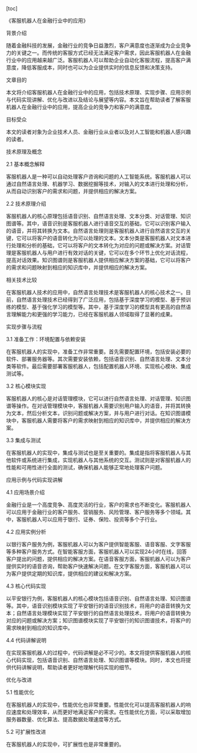 
[toc]                    
                
                
《客服机器人在金融行业中的应用》

背景介绍

随着金融科技的发展，金融行业的竞争日益激烈，客户满意度也逐渐成为企业竞争力的关键之一。而传统的客服方式已经无法满足客户需求，因此客服机器人在金融行业中的应用越来越广泛。客服机器人可以帮助企业自动化客服流程，提高客户满意度，降低客服成本，同时也可以为企业提供实时的信息反馈和决策支持。

文章目的

本文将介绍客服机器人在金融行业中的应用，包括技术原理、实现步骤、应用示例与代码实现讲解、优化与改进以及结论与展望等内容。本文旨在帮助读者了解客服机器人在金融行业中的应用，提高企业的竞争力和客户的满意度。

目标受众

本文的读者对象为企业技术人员、金融行业从业者以及对人工智能和机器人感兴趣的读者。

技术原理及概念

2.1 基本概念解释

客服机器人是一种可以自动处理客户咨询和问题的人工智能系统。客服机器人可以通过自然语言处理、机器学习、数据挖掘等技术，对输入的文本进行处理和分析，从而自动识别客户的需求和问题，并提供相应的解决方案。

2.2 技术原理介绍

客服机器人的核心原理包括语音识别、自然语言处理、文本分类、对话管理、知识图谱等。其中，语音识别是客服机器人进行语音交互的基础，它可以识别客户输入的语音，并将其转换为文本。自然语言处理则是客服机器人进行自然语言交互的关键，它可以将客户的语音转化为可以处理的文本。文本分类是客服机器人对文本进行处理和分析的基础，它可以将客户的文本转化为对应的问题或解决方案。对话管理是客服机器人与用户进行有效对话的关键，它可以在多个环节上优化对话流程，提高对话效果。知识图谱则是客服机器人提供相应解决方案的基础，它可以将客户的需求和问题映射到相应的知识库中，并提供相应的解决方案。

相关技术比较

在客服机器人技术的应用中，自然语言处理技术是客服机器人的核心技术之一。目前，自然语言处理技术已经得到了广泛应用，包括基于深度学习的模型、基于预训练的模型、基于强化学习的模型等。其中，基于深度学习的模型具有更高的自然语言理解能力和更强的学习能力，已经在客服机器人领域取得了显著的成果。

实现步骤与流程

3.1 准备工作：环境配置与依赖安装

在客服机器人的实现中，准备工作非常重要。首先需要配置环境，包括安装必要的软件、部署服务器等。其次需要安装依赖，包括语音识别、自然语言处理、文本分类等软件。最后需要部署客服机器人，包括配置机器人环境、实现核心模块、集成测试等。

3.2 核心模块实现

客服机器人的核心是对话管理模块，它可以进行自然语言处理、对话管理、知识图谱等操作。在对话管理模块中，客服机器人需要识别用户输入的语音，并将其转换为文本，然后分析文本，识别问题或解决方案，并与用户进行对话。在知识图谱模块中，客服机器人需要将客户的需求映射到相应的知识库中，并提供相应的解决方案。

3.3 集成与测试

在客服机器人的实现中，集成与测试也是至关重要的。集成是指将客服机器人与其他软件或系统进行集成，实现机器人与其他系统的交互。测试则是对客服机器人的性能和可用性进行全面的测试，确保机器人能够正常地处理客户问题。

应用示例与代码实现讲解

4.1 应用场景介绍

金融行业是一个高度竞争、高度灵活的行业，客户的需求也不断变化。客服机器人可以应用于金融行业的客户服务、营销服务、风险管理、客户服务等多个领域。其中，客服机器人可以应用于银行、证券、保险、投资等多个子行业。

4.2 应用实例分析

以银行客户服务为例，客服机器人可以为客户提供智能客服、语音客服、文字客服等多种客户服务方式。在智能客服方面，客服机器人可以实现24小时在线，回答客户提出的问题，提供相应的解决方案。在语音客服方面，客服机器人可以为客户提供实时的语音咨询，帮助客户快速解决问题。在文字客服方面，客服机器人可以为客户提供定期的知识库，提供相应的建议和解决方案。

4.3 核心代码实现

以平安银行为例，客服机器人的核心模块包括语音识别、自然语言处理、知识图谱等。其中，语音识别模块实现了平安银行的语音识别技术，将用户的语音转换为文本；自然语言处理模块实现了平安银行的自然语言处理技术，将用户的语音转换为对应的问题或解决方案；知识图谱模块实现了平安银行的知识图谱技术，将客户的需求映射到相应的知识库中。

4.4 代码讲解说明

在实现客服机器人的过程中，代码讲解是必不可少的。本文将提供客服机器人的核心代码实现，包括语音识别、自然语言处理、知识图谱等模块。同时，本文也将提供代码讲解说明，帮助读者更好地理解代码实现的细节。

优化与改进

5.1 性能优化

在客服机器人的实现中，性能优化也非常重要。性能优化可以提高客服机器人的响应速度和处理效率，从而更好地满足客户的需求。在性能优化方面，可以采取增加服务器数量、优化算法、提高数据处理速度等方式。

5.2 可扩展性改进

在客服机器人的实现中，可扩展性也是非常重要的。

